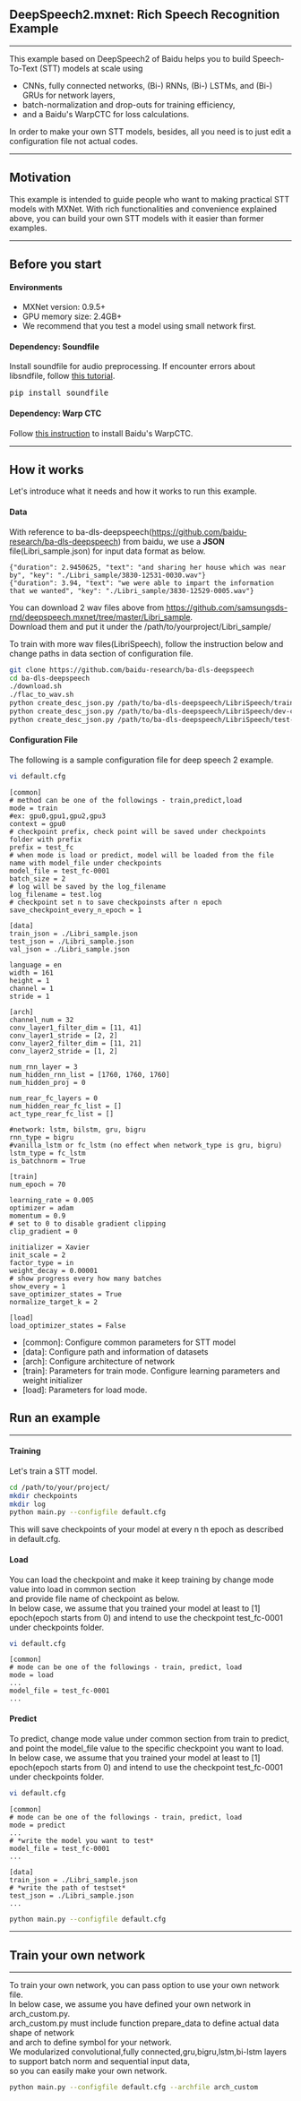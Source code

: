 ## **DeepSpeech2.mxnet: Rich Speech Recognition Example**
----------  
This example based on DeepSpeech2 of Baidu helps you to build Speech-To-Text (STT) models at scale using
- CNNs, fully connected networks, (Bi-) RNNs, (Bi-) LSTMs, and (Bi-) GRUs for network layers,
- batch-normalization and drop-outs for training efficiency,
- and a Baidu's WarpCTC for loss calculations.

In order to make your own STT models, besides, all you need is to just edit a configuration file not actual codes.

-------------------
## Motivation
This example is intended to guide people who want to making practical STT models with MXNet.
With rich functionalities and convenience explained above, you can build your own STT models with it easier than former examples.

-------------------  
## Before you start
#### Environments  
- MXNet version: 0.9.5+
- GPU memory size: 2.4GB+
- We recommend that you test a model using small network first.


#### Dependency: Soundfile
Install soundfile for audio preprocessing. If encounter errors about libsndfile, follow [this tutorial](http://www.linuxfromscratch.org/blfs/view/svn/multimedia/libsndfile.html).
<pre>
pip install soundfile
</pre>
#### Dependency: Warp CTC
Follow [this instruction](https://github.com/dmlc/mxnet/tree/master/example/warpctc) to install Baidu's WarpCTC.

-------------------  
## How it works


Let's introduce what it needs and how it works to run this example.

#### Data

With reference to ba-dls-deepspeech(https://github.com/baidu-research/ba-dls-deepspeech) from baidu, 
we use a **JSON** file(Libri_sample.json) for input data format as below.
```
{"duration": 2.9450625, "text": "and sharing her house which was near by", "key": "./Libri_sample/3830-12531-0030.wav"}
{"duration": 3.94, "text": "we were able to impart the information that we wanted", "key": "./Libri_sample/3830-12529-0005.wav"}
```
You can download 2 wav files above from https://github.com/samsungsds-rnd/deepspeech.mxnet/tree/master/Libri_sample.  
Download them and put it under the /path/to/yourproject/Libri_sample/  


To train with more wav files(LibriSpeech), follow the instruction below and change paths in data section of configuration file.  

```bash
git clone https://github.com/baidu-research/ba-dls-deepspeech
cd ba-dls-deepspeech
./download.sh
./flac_to_wav.sh
python create_desc_json.py /path/to/ba-dls-deepspeech/LibriSpeech/train-clean-100 train_corpus.json
python create_desc_json.py /path/to/ba-dls-deepspeech/LibriSpeech/dev-clean validation_corpus.json
python create_desc_json.py /path/to/ba-dls-deepspeech/LibriSpeech/test-clean test_corpus.json
```

#### Configuration File

The following is a sample configuration file for deep speech 2 example.  
  

```bash
vi default.cfg
```  

```
[common]
# method can be one of the followings - train,predict,load
mode = train
#ex: gpu0,gpu1,gpu2,gpu3
context = gpu0
# checkpoint prefix, check point will be saved under checkpoints folder with prefix
prefix = test_fc
# when mode is load or predict, model will be loaded from the file name with model_file under checkpoints
model_file = test_fc-0001
batch_size = 2
# log will be saved by the log_filename
log_filename = test.log
# checkpoint set n to save checkpoinsts after n epoch
save_checkpoint_every_n_epoch = 1

[data]
train_json = ./Libri_sample.json
test_json = ./Libri_sample.json
val_json = ./Libri_sample.json

language = en
width = 161
height = 1
channel = 1
stride = 1

[arch]
channel_num = 32
conv_layer1_filter_dim = [11, 41]
conv_layer1_stride = [2, 2]
conv_layer2_filter_dim = [11, 21]
conv_layer2_stride = [1, 2]

num_rnn_layer = 3
num_hidden_rnn_list = [1760, 1760, 1760]
num_hidden_proj = 0

num_rear_fc_layers = 0
num_hidden_rear_fc_list = []
act_type_rear_fc_list = []

#network: lstm, bilstm, gru, bigru
rnn_type = bigru
#vanilla_lstm or fc_lstm (no effect when network_type is gru, bigru)
lstm_type = fc_lstm
is_batchnorm = True

[train]
num_epoch = 70

learning_rate = 0.005
optimizer = adam
momentum = 0.9
# set to 0 to disable gradient clipping
clip_gradient = 0

initializer = Xavier
init_scale = 2
factor_type = in
weight_decay = 0.00001
# show progress every how many batches
show_every = 1
save_optimizer_states = True
normalize_target_k = 2

[load]
load_optimizer_states = False
```

- [common]: Configure common parameters for STT model
- [data]: Configure path and information of datasets
- [arch]: Configure architecture of network
- [train]: Parameters for train mode. Configure learning parameters and weight initializer
- [load]: Parameters for load mode.


## Run an example
-------------

#### Training

Let's train a STT model.
```bash
cd /path/to/your/project/
mkdir checkpoints
mkdir log
python main.py --configfile default.cfg
```

This will save checkpoints of your model at every n th epoch as described in default.cfg.  
  
#### Load  
  
You can load the checkpoint and make it keep training by change mode value into load in common section  
and provide file name of checkpoint as below.  
In below case, we assume that you trained your model at least to [1] epoch(epoch starts from 0) and
intend to use the checkpoint test_fc-0001 under checkpoints folder.

```bash
vi default.cfg
```  


```
[common]
# mode can be one of the followings - train, predict, load
mode = load
...
model_file = test_fc-0001
...
```

#### Predict

To predict, change mode value under common section from train to predict,
and point the model_file value to the specific checkpoint you want to load.
In below case, we assume that you trained your model at least to [1] epoch(epoch starts from 0) and
intend to use the checkpoint test_fc-0001 under checkpoints folder.

```bash
vi default.cfg
```

```
[common]
# mode can be one of the followings - train, predict, load
mode = predict
...
# *write the model you want to test*
model_file = test_fc-0001
...

[data]
train_json = ./Libri_sample.json
# *write the path of testset*
test_json = ./Libri_sample.json
...
```

```bash
python main.py --configfile default.cfg
```
----------

## Train your own network
-------------
To train your own network, you can pass option to use your own network file.  
In below case, we assume you have defined your own network in arch_custom.py.  
arch_custom.py must include function prepare_data to define actual data shape of network  
and arch to define symbol for your network.  
We modularized convolutional,fully connected,gru,bigru,lstm,bi-lstm layers to support batch norm and sequential input data,  
so you can easily make your own network.  

```bash
python main.py --configfile default.cfg --archfile arch_custom
```